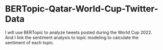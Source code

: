 # BERTopic-Qatar-World-Cup-Twitter-Data
I will use BERTopic to analyze tweets posted during the World Cup 2022.
And I link the sentiment analysis to topic modeling to calculate the sentiment of each topic. 
